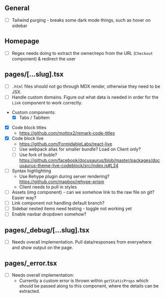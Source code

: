 ## General

- [ ] Tailwind purging - breaks some dark mode things, such as hover on sidebar

## Homepage

- [ ] Regex needs doing to extract the owner/repo from the URL (`Checkout` component) & redirect the user

## pages/[...slug].tsx

- [ ] `.html` files should not go through MDX render, otherwise they need to be JSX.
- [ ] Handle custom domains. Figure out what data is needed in order for the `Link` component to work correctly.
- Custom components:
  - [x] Tabs / TabItem
- [x] Code block titles
  - https://github.com/mottox2/remark-code-titles
- [x] Code block live
  - https://github.com/FormidableLabs/react-live
  - [ ] Use webpack alias for smaller bundle? Load on Client only?
  - [ ] Use fork of buble? https://github.com/facebook/docusaurus/blob/master/packages/docusaurus-theme-live-codeblock/src/index.js#L24
- [ ] Syntax highlighting
  - Use Rehype plugin during server rendering? https://github.com/mapbox/rehype-prism
  - Client needs to pull in styles
- [ ] Assets (img component) - can we somehow link to the raw file on git? Easier way?
- [ ] Link component not handling default branch?
- [ ] Sidebar nested items need testing - toggle not working yet
- [ ] Enable navbar dropdown somehow?

## pages/_debug/[...slug].tsx

- [ ] Needs overall implementation. Pull data/responses from everywhere and show output on the page.

## pages/_error.tsx

- [ ] Needs overall implementation:
   - Currently a custom error is thrown within `getStaticProps` which should be passed along to this component, where the details can be extracted.